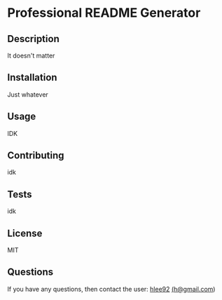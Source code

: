 # Professional README Generator
  ## Description 

  It doesn't matter

  ## Installation

  Just whatever

  ## Usage 
  
  IDK

  ## Contributing

  idk

  ## Tests
  
  idk

  ## License 

  MIT

  ## Questions

 If you have any questions, then contact the user:  [hlee92](https://github.com/hlee92) [(h@gmail.com](mailto:h@gmail.com))

